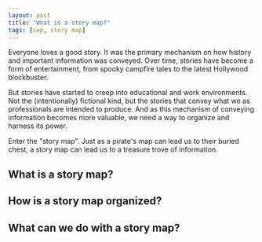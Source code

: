 ```yaml
---
layout: post
title: "What is a story map?"
tags: [sep, story map]
---
```


Everyone loves a good story. It was the primary mechanism on how history and important information was conveyed. Over time, stories have become a form of entertainment, from spooky campfire tales to the latest Hollywood blockbuster.

But stories have started to creep into educational and work environments. Not the (intentionally) fictional kind, but the stories that convey what we as professionals are intended to produce. And as this mechanism of conveying information becomes more valuable, we need a way to organize and harness its power.

Enter the "story map". Just as a pirate's map can lead us to their buried chest, a story map can lead us to a treasure trove of information.

## What is a story map?

## How is a story map organized?

## What can we do with a story map?
